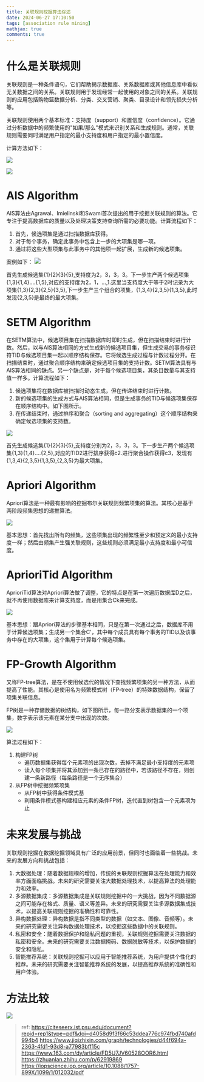 ```yaml
---
title: 关联规则挖掘算法综述
date: 2024-06-27 17:10:50
tags: [association rule mining]
mathjax: true
comments: true
---
```



# 什么是关联规则

关联规则是一种条件语句，它们帮助揭示数据库、关系数据库或其他信息库中看似无关数据之间的关系。关联规则用于发现经常一起使用的对象之间的关系。关联规则的应用包括购物篮数据分析、分类、交叉营销、聚类、目录设计和领先损失分析等。

关联规则使用两个基本标准：支持度（support）和置信度（confidence）。它通过分析数据中的频繁使用的"如果/那么"模式来识别关系和生成规则。通常，关联规则需要同时满足用户指定的最小支持度和用户指定的最小置信度。

计算方法如下：

![](https://raw.githubusercontent.com/imonce/imgs/master/202406271715961.png)

![](https://raw.githubusercontent.com/imonce/imgs/master/202406271715284.png)

# AIS Algorithm

AIS算法由Agrawal、Imielinski和Swami首次提出的用于挖掘关联规则的算法。它专注于提高数据库的质量以及处理决策支持查询所需的必要功能。计算流程如下：

1. 首先，候选项集是通过扫描数据库获得。
2. 对于每个事务，确定此事务中包含上一步的大项集是哪一项。
3. 通过将这些大型项集与此事务中的其他项一起扩展，生成新的候选项集。

案例如下：
![](https://raw.githubusercontent.com/imonce/imgs/master/202406271717192.png)

首先生成候选集{1}{2}{3}{5},支持度为2，3，3，3。下一步生产两个候选项集{1,3}{1,4}....{1,5},对应的支持度为2，1，...,1.这里当支持度大于等于2时记录为大项集{1,3}{2,3}{2,5}{3,5},下一步生产三个组合的项集，{1,3,4}{2,3,5}{1,3,5},此时发现{2,3,5}是最终的最大项集。

# SETM Algorithm

在SETM算法中，候选项目集在扫描数据库时即时生成，但在扫描结束时进行计数。然后，以与AIS算法相同的方式生成新的候选项目集，但生成交易的事务标识符TID与候选项目集一起以顺序结构保存。它将候选生成过程与计数过程分开。在扫描结束时，通过聚合顺序结构来确定候选项目集的支持计数。SETM算法具有与AIS算法相同的缺点。另一个缺点是，对于每个候选项目集，其条目数量与其支持值一样多。计算流程如下：

1. 候选项集将在数据库被扫描时动态生成，但在传递结束时进行计数。
2. 新的候选项集的生成方式与AIS算法相同，但是生成事务的TID与候选项集保存在顺序结构中。如下图所示。
3. 在传递结束时，通过排序和聚合（sorting and aggregating）这个顺序结构来确定候选项集的支持数。

![](https://raw.githubusercontent.com/imonce/imgs/master/202406271720292.png)

首先生成候选集{1}{2}{3}{5},支持度分别为2，3，3，3。下一步生产两个候选项集{1,3}{1,4}....{2,5},对应的TID2进行排序获得c2.进行聚合操作获得c3，发现有{1,3,4}{2,3,5}{1,3,5},{2,3,5}为最大项集。

# Apriori Algorithm

Apriori算法是一种最有影响的挖掘布尔关联规则频繁项集的算法。其核心是基于两阶段频集思想的递推算法。

![](https://raw.githubusercontent.com/imonce/imgs/master/202406271737870.png)

基本思想：首先找出所有的频集，这些项集出现的频繁性至少和预定义的最小支持度一样；然后由频集产生强关联规则，这些规则必须满足最小支持度和最小可信度。

# AprioriTid Algorithm

AprioriTid算法对Apriori算法做了调整，它的特点是在第一次遍历数据库D之后，就不再使用数据库来计算支持度，而是用集合Ck来完成。

![](https://raw.githubusercontent.com/imonce/imgs/master/202406271738857.png)

基本思想：跟Apriori算法的步骤基本相同，只是在第一次通过之后，数据库不用于计算候选项集；生成另一个集合C'，其中每个成员具有每个事务的TID以及该事务中存在的大项集，这个集用于计算每个候选项集。

# FP-Growth Algorithm

又称FP-tree算法，是在不使用候选代的情况下查找频繁项集的另一种方法，从而提高了性能。其核心是使用名为频繁模式树（FP-tree）的特殊数据结构，保留了项集关联信息。

FP树是一种存储数据的树结构，如下图所示，每一路分支表示数据集的一个项集，数字表示该元素在某分支中出现的次数。

![](https://raw.githubusercontent.com/imonce/imgs/master/202406271746657.png)

算法过程如下：

1. 构建FP树
    - 遍历数据集获得每个元素项的出现次数，去掉不满足最小支持度的元素项
    - 读入每个项集并将其添加到一条已存在的路径中，若该路径不存在，则创建一条新路径（每条路径是一个无序集合）
2. 从FP树中挖掘频繁项集
    - 从FP树中获得条件模式基
    - 利用条件模式基构建相应元素的条件FP树，迭代直到树包含一个元素项为止

# 未来发展与挑战

关联规则挖掘在数据挖掘领域具有广泛的应用前景，但同时也面临着一些挑战。未来的发展方向和挑战包括：

1. 大数据处理：随着数据规模的增加，传统的关联规则挖掘算法在处理能力和效率方面面临挑战。未来的研究需要关注大数据处理技术，以提高算法的处理能力和效率。
2. 多源数据集成：多源数据集成是关联规则挖掘中的一大挑战，因为不同数据源之间可能存在格式、质量、语义等差异。未来的研究需要关注多源数据集成技术，以提高关联规则挖掘的准确性和可靠性。
3. 异构数据处理：异构数据是指不同类型的数据（如文本、图像、音频等）。未来的研究需要关注异构数据处理技术，以挖掘这些数据中的关联规则。
4. 私密和安全：随着数据保护和隐私问题的重视，关联规则挖掘需要关注数据的私密和安全。未来的研究需要关注数据掩码、数据脱敏等技术，以保护数据的安全和隐私。
5. 智能推荐系统：关联规则挖掘可以应用于智能推荐系统，为用户提供个性化的推荐。未来的研究需要关注智能推荐系统的发展，以提高推荐系统的准确性和用户体验。

# 方法比较

![](https://raw.githubusercontent.com/imonce/imgs/master/202406272226447.png)

> ref:
> https://citeseerx.ist.psu.edu/document?repid=rep1&type=pdf&doi=d4058d9f3f66c53ddea776c974fbd740afd994b4
> https://www.jiqizhixin.com/graph/technologies/d44f694a-2363-4fd1-93d8-a77983bff15c
> https://www.163.com/dy/article/FD5U7JV60528OOR6.html
> https://zhuanlan.zhihu.com/p/62919869
> https://iopscience.iop.org/article/10.1088/1757-899X/1099/1/012032/pdf
